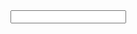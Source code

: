 <div class="MuiInputBase-root MuiInput-root MuiInput-underline MuiInputBase-fullWidth MuiInput-fullWidth MuiInputBase-formControl MuiInput-formControl"><input aria-invalid="false" name="identidade" type="text" class="MuiInputBase-input MuiInput-input" value=""></div>